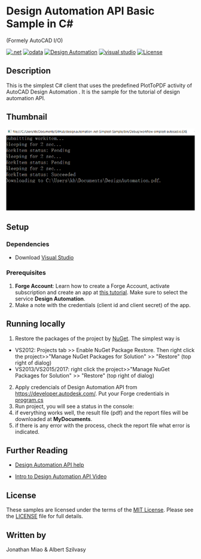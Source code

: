 # Design Automation API Basic Sample in C#
(Formely AutoCAD I/O)

[![.net](https://img.shields.io/badge/.net-4.5-green.svg)](http://www.microsoft.com/en-us/download/details.aspx?id=30653)
[![odata](https://img.shields.io/badge/odata-4.0-yellow.svg)](http://www.odata.org/documentation/)
[![Design Automation](https://img.shields.io/badge/Design%20Automation-v2-green.svg)](http://developer.autodesk.com/)
[![visual studio](https://img.shields.io/badge/visual%20studio-2015%2F2017-yellowgreen.svg)](https://www.visualstudio.com/)
[![License](http://img.shields.io/:license-mit-red.svg)](http://opensource.org/licenses/MIT)


## Description

This is the simplest C# client that uses the predefined PlotToPDF activity of AutoCAD Design Automation . It is the sample for the tutorial of design automation API.

## Thumbnail
![thumbnail](/thumbnail.png)  

## Setup

### Dependencies 
* Download [Visual Studio](https://visualstudio.microsoft.com/downloads/) 

### Prerequisites
1. **Forge Account**: Learn how to create a Forge Account, activate subscription and create an app at [this tutorial](http://learnforge.autodesk.io/#/account/). Make sure to select the service **Design Automation**.
2. Make a note with the credentials (client id and client secret) of the app. 

## Running locally   
1. Restore the packages of the project by [NuGet](https://www.nuget.org/). The simplest way is
  * VS2012: Projects tab >> Enable NuGet Package Restore. Then right click the project>>"Manage NuGet Packages for Solution" >> "Restore" (top right of dialog)
  * VS2013/VS2015/2017:  right click the project>>"Manage NuGet Packages for Solution" >> "Restore" (top right of dialog)
2. Apply credencials of Design Automation API from https://developer.autodesk.com/. Put your   Forge credentials in [program.cs](./Program.cs) 
3. Run project, you will see a status in the console:
4. if everything works well, the result file (pdf) and the report files will be downloaded at **MyDocuments**.
5. if there is any error with the process, check the report file what error is indicated.

## Further Reading 
* [Design Automation API help](https://forge.autodesk.com/en/docs/design-automation/v2/developers_guide/overview/)
 
* [ Intro to Design Automation API Video](https://www.youtube.com/watch?v=GWsJM344CJE&t=107s)


## License

These samples are licensed under the terms of the [MIT License](http://opensource.org/licenses/MIT). Please see the [LICENSE](LICENSE) file for full details.

## Written by 

Jonathan Miao & Albert Szilvasy
